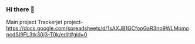 ### Hi there 👋

<!--
**BhavanaCG/BhavanaCG** is a ✨ _special_ ✨ repository because its `README.md` (this file) appears on your GitHub profile.

Here are some ideas to get you started:

- 🔭 I’m currently working on ...
- 🌱 I’m currently learning ...
- 👯 I’m looking to collaborate on ...
- 🤔 I’m looking for help with ...
- 💬 Ask me about ...
- 📫 How to reach me: ...
- 😄 Pronouns: ...
- ⚡ Fun fact: ...
-->

Main project Trackerjet
project-https://docs.google.com/spreadsheets/d/1sAXJB1GCfopGaR3np9WLMpmopcdSI9FL3tk30j3-T0k/edit#gid=0
